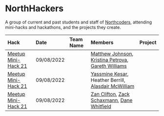 # NorthHackers

A group of current and past students and staff of [Northcoders](https://northcoders.com), attending mini-hacks and hackathons, and the projects they create.

| Hack | Date | Team Name | Members | Project |
|:-----|:-----|:----------|:--------|:--------|
| [Meetup Mini-Hack 21](https://github.com/OnlineMiniHack/minihack/tree/master/hack21) | 09/08/2022 | | [Matthew Johnson](https://github.com/Pink-Flag), [Kristina Petrova](https://github.com/Kristinna97), [Gareth Williams](https://github.com/garethrwilliams) | |
| [Meetup Mini-Hack 21](https://github.com/OnlineMiniHack/minihack/tree/master/hack21) | 09/08/2022 | | [Yassmine Kesar](https://github.com/yassmine-x), Heather Berrill, [Alasdair McWilliam](https://github.com/almcw) | |
| [Meetup Mini-Hack 21](https://github.com/OnlineMiniHack/minihack/tree/master/hack21) | 09/08/2022 | | [Zan Clifton](https://github.com/ZanClifton), [Zack Schaxmann](https://github.com/schaxmann), [Dane Whitfield](https://github.com/danewhitfield) | |
